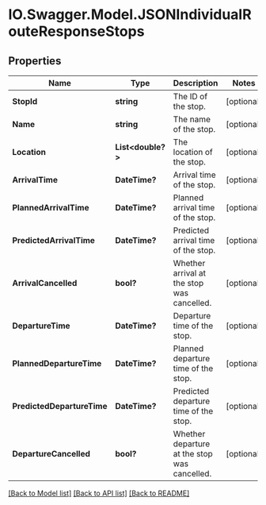 # IO.Swagger.Model.JSONIndividualRouteResponseStops
## Properties

Name | Type | Description | Notes
------------ | ------------- | ------------- | -------------
**StopId** | **string** | The ID of the stop. | [optional] 
**Name** | **string** | The name of the stop. | [optional] 
**Location** | **List&lt;double?&gt;** | The location of the stop. | [optional] 
**ArrivalTime** | **DateTime?** | Arrival time of the stop. | [optional] 
**PlannedArrivalTime** | **DateTime?** | Planned arrival time of the stop. | [optional] 
**PredictedArrivalTime** | **DateTime?** | Predicted arrival time of the stop. | [optional] 
**ArrivalCancelled** | **bool?** | Whether arrival at the stop was cancelled. | [optional] 
**DepartureTime** | **DateTime?** | Departure time of the stop. | [optional] 
**PlannedDepartureTime** | **DateTime?** | Planned departure time of the stop. | [optional] 
**PredictedDepartureTime** | **DateTime?** | Predicted departure time of the stop. | [optional] 
**DepartureCancelled** | **bool?** | Whether departure at the stop was cancelled. | [optional] 

[[Back to Model list]](../README.md#documentation-for-models) [[Back to API list]](../README.md#documentation-for-api-endpoints) [[Back to README]](../README.md)

